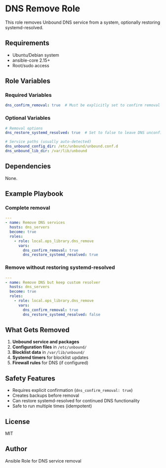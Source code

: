 # DNS Remove Role

This role removes Unbound DNS service from a system, optionally restoring systemd-resolved.

## Requirements

- Ubuntu/Debian system
- ansible-core 2.15+
- Root/sudo access

## Role Variables

### Required Variables

```yaml
dns_confirm_removal: true  # Must be explicitly set to confirm removal
```

### Optional Variables

```yaml
# Removal options
dns_restore_systemd_resolved: true  # Set to false to leave DNS unconfigured

# Service paths (usually auto-detected)
dns_unbound_config_dir: /etc/unbound/unbound.conf.d
dns_unbound_lib_dir: /var/lib/unbound
```

## Dependencies

None.

## Example Playbook

### Complete removal

```yaml
---
- name: Remove DNS services
  hosts: dns_servers
  become: true
  roles:
    - role: local.ops_library.dns_remove
      vars:
        dns_confirm_removal: true
        dns_restore_systemd_resolved: true
```

### Remove without restoring systemd-resolved

```yaml
---
- name: Remove DNS but keep custom resolver
  hosts: dns_servers
  become: true
  roles:
    - role: local.ops_library.dns_remove
      vars:
        dns_confirm_removal: true
        dns_restore_systemd_resolved: false
```

## What Gets Removed

1. **Unbound service and packages**
2. **Configuration files** in `/etc/unbound/`
3. **Blocklist data** in `/var/lib/unbound/`
4. **Systemd timers** for blocklist updates
5. **Firewall rules** for DNS (if configured)

## Safety Features

- Requires explicit confirmation (`dns_confirm_removal: true`)
- Creates backups before removal
- Can restore systemd-resolved for continued DNS functionality
- Safe to run multiple times (idempotent)

## License

MIT

## Author

Ansible Role for DNS service removal